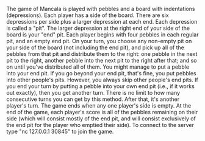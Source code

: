 The game of Mancala is played with pebbles and a board with indentations (depressions). 
Each player has a side of the board. There are six depressions per side plus a larger depression at each end. Each depression is called a "pit". The larger depression at the right end of your side of the board is your "end" pit. 
Each player begins with four pebbles in each regular pit, and an empty end pit. 
On your turn, you choose any non-empty pit on your side of the board (not including the end pit), and pick up all of the pebbles from that pit and distribute them to the right: one pebble in the next pit to the right, another pebble into the next pit to the right after that; and so on until you've distributed all of them. You might manage to put a pebble into your end pit. If you go beyond your end pit, that's fine, you put pebbles into other people's pits. However, you always skip other people's end pits. 
If you end your turn by putting a pebble into your own end pit (i.e., if it works out exactly), then you get another turn. There is no limit to how many consecutive turns you can get by this method. 
After that, it's another player's turn. The game ends when any one player's side is empty. At the end of the game, each player's score is all of the pebbles remaining on their side (which will consist mostly of the end pit, and will consist exclusively of the end pit for the player who emptied their side). 
To connect to the server type "nc 127.0.0.1 30845" to join the game.
